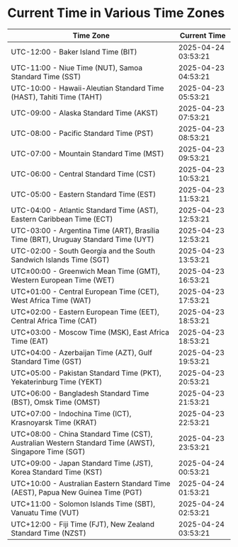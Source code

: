# Current Time in Various Time Zones

| Time Zone | Current Time |
|-----------|--------------|
| UTC-12:00 - Baker Island Time (BIT) | 2025-04-24 03:53:21 |
| UTC-11:00 - Niue Time (NUT), Samoa Standard Time (SST) | 2025-04-23 04:53:21 |
| UTC-10:00 - Hawaii-Aleutian Standard Time (HAST), Tahiti Time (TAHT) | 2025-04-23 05:53:21 |
| UTC-09:00 - Alaska Standard Time (AKST) | 2025-04-23 07:53:21 |
| UTC-08:00 - Pacific Standard Time (PST) | 2025-04-23 08:53:21 |
| UTC-07:00 - Mountain Standard Time (MST) | 2025-04-23 09:53:21 |
| UTC-06:00 - Central Standard Time (CST) | 2025-04-23 10:53:21 |
| UTC-05:00 - Eastern Standard Time (EST) | 2025-04-23 11:53:21 |
| UTC-04:00 - Atlantic Standard Time (AST), Eastern Caribbean Time (ECT) | 2025-04-23 12:53:21 |
| UTC-03:00 - Argentina Time (ART), Brasília Time (BRT), Uruguay Standard Time (UYT) | 2025-04-23 12:53:21 |
| UTC-02:00 - South Georgia and the South Sandwich Islands Time (SGT) | 2025-04-23 13:53:21 |
| UTC±00:00 - Greenwich Mean Time (GMT), Western European Time (WET) | 2025-04-23 16:53:21 |
| UTC+01:00 - Central European Time (CET), West Africa Time (WAT) | 2025-04-23 17:53:21 |
| UTC+02:00 - Eastern European Time (EET), Central Africa Time (CAT) | 2025-04-23 18:53:21 |
| UTC+03:00 - Moscow Time (MSK), East Africa Time (EAT) | 2025-04-23 18:53:21 |
| UTC+04:00 - Azerbaijan Time (AZT), Gulf Standard Time (GST) | 2025-04-23 19:53:21 |
| UTC+05:00 - Pakistan Standard Time (PKT), Yekaterinburg Time (YEKT) | 2025-04-23 20:53:21 |
| UTC+06:00 - Bangladesh Standard Time (BST), Omsk Time (OMST) | 2025-04-23 21:53:21 |
| UTC+07:00 - Indochina Time (ICT), Krasnoyarsk Time (KRAT) | 2025-04-23 22:53:21 |
| UTC+08:00 - China Standard Time (CST), Australian Western Standard Time (AWST), Singapore Time (SGT) | 2025-04-23 23:53:21 |
| UTC+09:00 - Japan Standard Time (JST), Korea Standard Time (KST) | 2025-04-24 00:53:21 |
| UTC+10:00 - Australian Eastern Standard Time (AEST), Papua New Guinea Time (PGT) | 2025-04-24 01:53:21 |
| UTC+11:00 - Solomon Islands Time (SBT), Vanuatu Time (VUT) | 2025-04-24 02:53:21 |
| UTC+12:00 - Fiji Time (FJT), New Zealand Standard Time (NZST) | 2025-04-24 03:53:21 |
